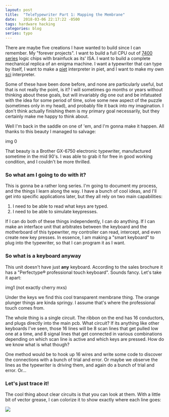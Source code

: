 ```yaml
---
layout: post
title:  "TeleTypewriter Part 1: Mapping the Membrane"
date:   2018-03-06 22:17:22 -0500
tags: hardware hacking
categories: blog
series: typo
---
```


There are maybe five creations I have wanted to build since I can remember. My "forever projects". 
I want to build a full CPU out of [7400 series](https://en.wikipedia.org/wiki/7400_series) logic chips with brainfuck as its' ISA. 
I want to build a complete mechanical replica of an enigma machine. 
I want a typewriter that can type by itself, I want to make a [piet](http://www.dangermouse.net/esoteric/piet.html) interpreter in piet, and I want to make my own [sci](https://en.wikipedia.org/wiki/List_of_Sierra%27s_Creative_Interpreter_games#List_of_Games) interpreter.

Some of these have been done before, and none are particularly useful, but that is not really the point, is it? I will sometimes go months or years without thinking about these goals, but will invariably dig one out and be infatuated with the idea for some period of time, solve some new aspect of the puzzle (sometimes only in my head), and probably file it back into my imagination. I don't think actually finishing them is my primary goal necessarily, but they certainly make me happy to think about. 

Well I'm back in the saddle on one of 'em, and I'm gonna make it happen. All thanks to this beauty I managed to salvage:

img 0

That beauty is a Brother GX-6750 electronic typewriter, manufactured sometime in the mid 90's. I was able to grab it for free in good working condition, and I couldn't be more thrilled. 

### So what am I going to do with it?

This is gonna be a rather long series. I'm going to document my process, and the things I learn along the way. I have a bunch of cool ideas, and I'll get into specific applications later, but they all rely on two main capabilities:

1. I need to be able to read what keys are typed.
2. I need to be able to simulate keypresses.

If I can do both of these things independently, I can do anything. If I can make an interface unit that arbitrates between the keyboard and the motherboard of this typewriter, my controller can read, intercept, and even create new key presses. In essence, I am making a "smart keyboard" to plug into the typewriter, so that I can program it as I want.

### So what is a keyboard anyway

This unit doesn't have just **any** keyboard. According to the sales brochure it has a "Perfectype® professional touch keyboard". Sounds fancy. Let's take it apart:

img1 (not exactly cherry mxs)

Under the keys we find this cool transparent membrane thing. The orange plunger things are kinda springy. I assume that's where the professional touch comes from. 

The whole thing is a single circuit. The ribbon on the end has 16 conductors, and plugs directly into the main pcb. What circuit? If its anything like other keyboards I've seen, those 16 lines will be 8 scan lines that get pulled low one at a time, and 8 signal lines that get connected in various combinations depending on which scan line is active and which keys are pressed. How do we know what is what though? 

One method would be to hook up 16 wires and write some code to discover the connections with a bunch of trial and error. Or maybe we observe the lines as the typewriter is driving them, and again do a bunch of trial and error. Or...

### Let's just trace it!

<style>
    object {
        width: 100%;
    }

</style>

The cool thing about clear circuits is that you can look at them. With a little bit of vector grease, I can colorize it to show exactly where each line goes:

<img src='{{"/assets/membrane.png" | absolute_url}}'>